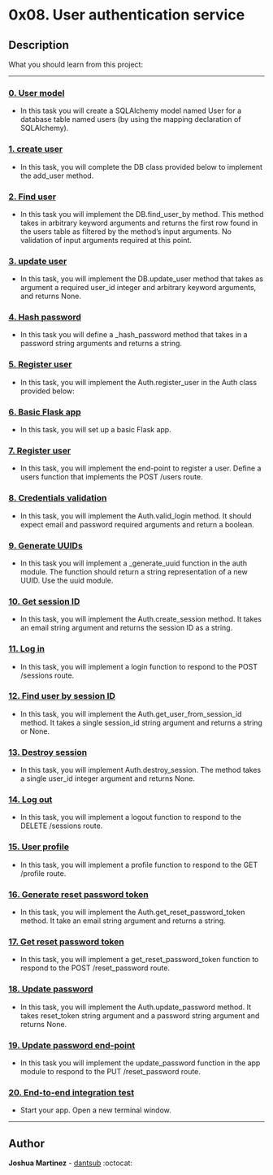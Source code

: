 # 0x08. User authentication service

## Description

What you should learn from this project:

---

### [0. User model](./user.py)

* In this task you will create a SQLAlchemy model named User for a database table named users (by using the mapping declaration of SQLAlchemy).

### [1. create user](./db.py)

* In this task, you will complete the DB class provided below to implement the add_user method.

### [2. Find user](./db.py)

* In this task you will implement the DB.find_user_by method. This method takes in arbitrary keyword arguments and returns the first row found in the users table as filtered by the method’s input arguments. No validation of input arguments required at this point.

### [3. update user](./db.py)

* In this task, you will implement the DB.update_user method that takes as argument a required user_id integer and arbitrary keyword arguments, and returns None.

### [4. Hash password](./auth.py)

* In this task you will define a _hash_password method that takes in a password string arguments and returns a string.

### [5. Register user](./auth.py)

* In this task, you will implement the Auth.register_user in the Auth class provided below:

### [6. Basic Flask app](./app.py)

* In this task, you will set up a basic Flask app.

### [7. Register user](./app.py)

* In this task, you will implement the end-point to register a user. Define a users function that implements the POST /users route.

### [8. Credentials validation](./auth.py)

* In this task, you will implement the Auth.valid_login method. It should expect email and password required arguments and return a boolean.

### [9. Generate UUIDs](./auth.py)

* In this task you will implement a _generate_uuid function in the auth module. The function should return a string representation of a new UUID. Use the uuid module.

### [10. Get session ID](./auth.py)

* In this task, you will implement the Auth.create_session method. It takes an email string argument and returns the session ID as a string.

### [11. Log in](./app.py)

* In this task, you will implement a login function to respond to the POST /sessions route.

### [12. Find user by session ID](./auth.py)

* In this task, you will implement the Auth.get_user_from_session_id method. It takes a single session_id string argument and returns a string or None.

### [13. Destroy session](./auth.py)

* In this task, you will implement Auth.destroy_session. The method takes a single user_id integer argument and returns None.

### [14. Log out](./app.py)

* In this task, you will implement a logout function to respond to the DELETE /sessions route.

### [15. User profile](./app.py)

* In this task, you will implement a profile function to respond to the GET /profile route.

### [16. Generate reset password token](./auth.py)

* In this task, you will implement the Auth.get_reset_password_token method. It take an email string argument and returns a string.

### [17. Get reset password token](./app.py)

* In this task, you will implement a get_reset_password_token function to respond to the POST /reset_password route.

### [18. Update password](./auth.py)

* In this task, you will implement the Auth.update_password method. It takes reset_token string argument and a password string argument and returns None.

### [19. Update password end-point](./app.py)

* In this task you will implement the update_password function in the app module to respond to the PUT /reset_password route.

### [20. End-to-end integration test](./main.py)

* Start your app. Open a new terminal window.

---

## Author

**Joshua Martinez** - [dantsub](https://github.com/dantsub) :octocat:
